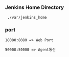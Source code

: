 ### Jenkins Home Directory 
``` ./var/jenkins_home```

### port
```
18080:8080 => Web Port
```
```
50000:50000 => Agent통신
```
